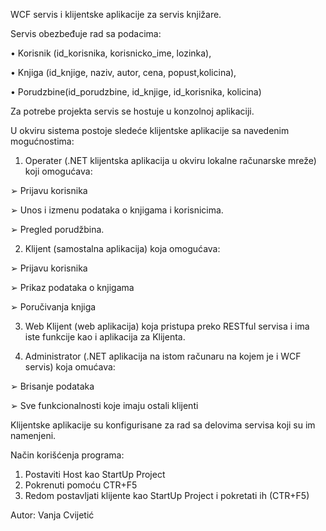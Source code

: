 WCF servis i klijentske aplikacije za servis knjižare. 

Servis obezbeđuje  rad sa podacima: 

• Korisnik (id_korisnika, korisnicko_ime, lozinka), 

• Knjiga (id_knjige, naziv, autor, cena, popust,kolicina), 

• Porudzbine(id_porudzbine, id_knjige, id_korisnika, kolicina) 

Za potrebe projekta servis se hostuje u konzolnoj aplikaciji. 

U okviru sistema postoje sledeće klijentske aplikacije sa navedenim mogućnostima: 

1. Operater (.NET klijentska aplikacija u okviru lokalne računarske mreže) koji omogućava: 

➢ Prijavu korisnika 

➢ Unos i izmenu podataka o knjigama i korisnicima. 

➢ Pregled porudžbina. 
 
 
2. Klijent (samostalna aplikacija) koja omogućava: 

➢ Prijavu korisnika 

➢ Prikaz podataka o knjigama  

➢ Poručivanja knjiga  
 
 
3. Web Klijent (web aplikacija) koja pristupa preko RESTful servisa i ima iste funkcije kao i aplikacija za Klijenta. 


4. Administrator (.NET aplikacija na istom računaru na kojem je i WCF servis) koja omućava: 

➢ Brisanje podataka  

➢ Sve funkcionalnosti koje imaju ostali klijenti 


Klijentske aplikacije su konfigurisane za rad sa delovima servisa koji su im namenjeni. 



Način korišćenja programa:
1. Postaviti Host kao StartUp Project 
2. Pokrenuti pomoću CTR+F5
3. Redom postavljati klijente kao StartUp Project i pokretati ih (CTR+F5)


Autor: Vanja Cvijetić
